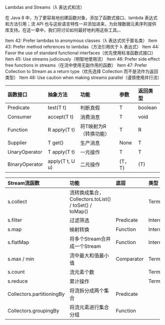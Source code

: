 Lambdas and Streams（λ 表达式和流）

在 Java 8 中，为了更容易地创建函数对象，添加了函数式接口、lambda 表达式和方法引用；流 API 也与这些语言特性一并添加进来，为处理数据元素序列提供库支持。在这一章中，我们将讨论如何最好地利用这些工具。、

Item 42: Prefer lambdas to anonymous classes（λ 表达式优于匿名类）
Item 43: Prefer method references to lambdas（方法引用优于 λ 表达式）
Item 44: Favor the use of standard functional interfaces（优先使用标准函数式接口）
Item 45: Use streams judiciously（明智地使用流）
Item 46: Prefer side effect free functions in streams（在流中使用无副作用的函数）
Item 47: Prefer Collection to Stream as a return type（优先选择 Collection 而不是流作为返回类型）
Item 48: Use caution when making streams parallel（谨慎使用并行流）



| 函数接口       | 抽象方法        | 功能                   | 参数   | 返回类型 |
| :------------- | :-------------- | :--------------------- | :----- | :------- |
| Predicate      | test(T t)       | 判断真假               | T      | boolean  |
| Consumer       | accept(T t)     | 消费消息               | T      | void     |
| Function       | R apply(T t)    | 将T映射为R（转换功能） | T      | R        |
| Supplier       | T get()         | 生产消息               | None   | T        |
| UnaryOperator  | T apply(T t)    | 一元操作               | T      | T        |
| BinaryOperator | apply(T t, U u) | 二元操作               | (T，T) | (T)      |

| Stream流函数              | 功能                                                  | 底层       | 类型         |
| :------------------------ | :---------------------------------------------------- | :--------- | :----------- |
| s.collect                 | 流转换成集合，Collectors.toList() / toSet() / toMap() |            | Terminal     |
| s.filter                  | 过滤筛选                                              | Predicate  | Intermediate |
| s.map                     | 映射转换                                              | Function   | Intermediate |
| s.flatMap                 | 将多个Stream合并成一个Stream                          | Function   | Intermediate |
| s.max / min               | 流中最大和值最小值                                    | Comparator | Terminal     |
| s.count                   | 流元素个数                                            |            | Terminal     |
| s.reduce                  | 累计操作                                              |            | Terminal     |
| Collectors.partitioningBy | 将流拆分成两个集合                                    | Predicate  |              |
| Collectors.groupingBy     | 将流元素进行集合分组                                  | Function   |              |